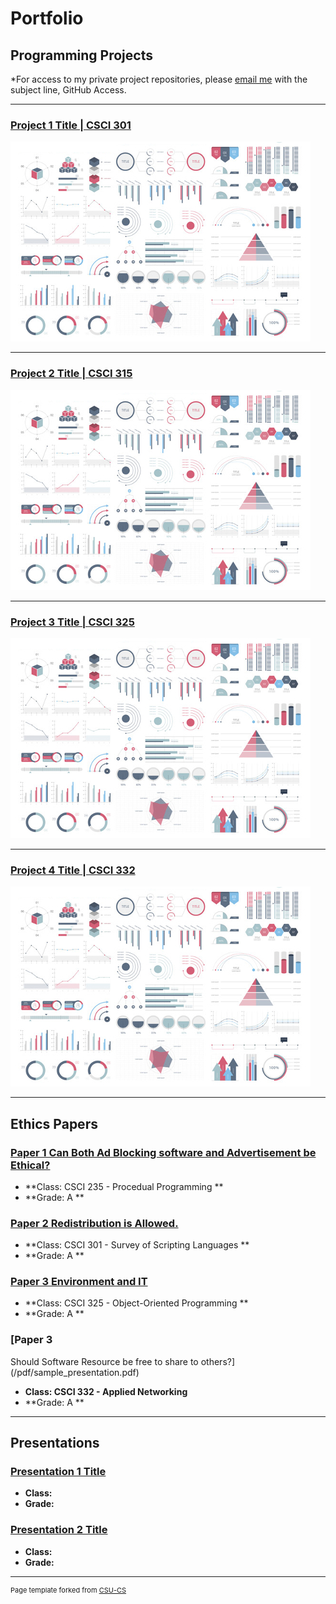 Portfolio
=========

Programming Projects
--------------------

*For access to my private project repositories, please [email me](mailto:example@csustudent.net?subject=GitHub%20Access) with the subject line, GitHub Access.

---
### [Project 1 Title | CSCI 301](project1)

![Project 1 Thumbnail Name](images/dummy_thumbnail.jpg)

---
### [Project 2 Title | CSCI 315](project1)

![Project 2 Thumbnail Name](images/dummy_thumbnail.jpg)

---
### [Project 3 Title | CSCI 325](project1)

![Project 3 Thumbnail Name](images/dummy_thumbnail.jpg)

---
### [Project 4 Title | CSCI 332](project1)

![Project 4 Thumbnail Name](images/dummy_thumbnail.jpg)

---

Ethics Papers
-------------

### [Paper 1 Can Both Ad Blocking software and Advertisement be Ethical?](/pdf/sample_presentation.pdf)

-   **Class: CSCI 235 - Procedual Programming **  
-   **Grade: A **

### [Paper 2 Redistribution is Allowed.](/pdf/sample_presentation.pdf)

-   **Class: CSCI 301 - Survey of Scripting Languages ** 
-   **Grade: A **

### [Paper 3 Environment and IT](/pdf/sample_presentation.pdf)

-   **Class: CSCI 325 - Object-Oriented Programming ** 
-   **Grade: A **

### [Paper 3 
Should Software Resource be free to share to others?](/pdf/sample_presentation.pdf)

-   **Class: CSCI 332 - Applied Networking** 
-   **Grade: A **

---

Presentations
-------------

### [Presentation 1 Title](/pdf/sample_presentation.pdf)

- **Class:** 
- **Grade:**


### [Presentation 2 Title](/pdf/sample_presentation.pdf)

- **Class:** 
- **Grade:**

---

<p style="font-size:11px">Page template forked from <a href="https://github.com/csu-cs/csci-portfolio">CSU-CS</a></p>
<!-- Remove above link if you don't want to attributive -->
